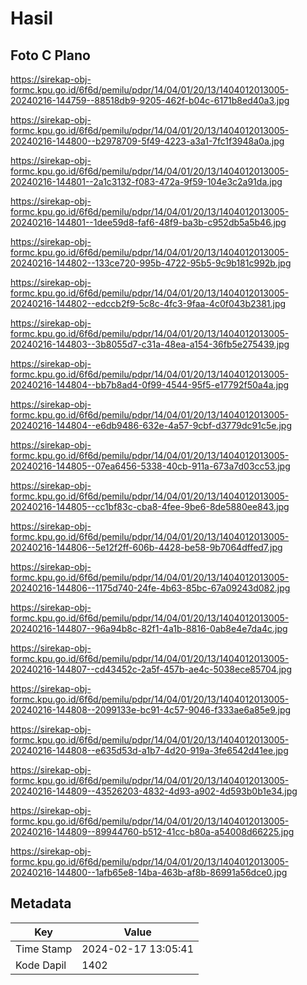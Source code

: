 # Hasil

## Foto C Plano

https://sirekap-obj-formc.kpu.go.id/6f6d/pemilu/pdpr/14/04/01/20/13/1404012013005-20240216-144759--88518db9-9205-462f-b04c-6171b8ed40a3.jpg

https://sirekap-obj-formc.kpu.go.id/6f6d/pemilu/pdpr/14/04/01/20/13/1404012013005-20240216-144800--b2978709-5f49-4223-a3a1-7fc1f3948a0a.jpg

https://sirekap-obj-formc.kpu.go.id/6f6d/pemilu/pdpr/14/04/01/20/13/1404012013005-20240216-144801--2a1c3132-f083-472a-9f59-104e3c2a91da.jpg

https://sirekap-obj-formc.kpu.go.id/6f6d/pemilu/pdpr/14/04/01/20/13/1404012013005-20240216-144801--1dee59d8-faf6-48f9-ba3b-c952db5a5b46.jpg

https://sirekap-obj-formc.kpu.go.id/6f6d/pemilu/pdpr/14/04/01/20/13/1404012013005-20240216-144802--133ce720-995b-4722-95b5-9c9b181c992b.jpg

https://sirekap-obj-formc.kpu.go.id/6f6d/pemilu/pdpr/14/04/01/20/13/1404012013005-20240216-144802--edccb2f9-5c8c-4fc3-9faa-4c0f043b2381.jpg

https://sirekap-obj-formc.kpu.go.id/6f6d/pemilu/pdpr/14/04/01/20/13/1404012013005-20240216-144803--3b8055d7-c31a-48ea-a154-36fb5e275439.jpg

https://sirekap-obj-formc.kpu.go.id/6f6d/pemilu/pdpr/14/04/01/20/13/1404012013005-20240216-144804--bb7b8ad4-0f99-4544-95f5-e17792f50a4a.jpg

https://sirekap-obj-formc.kpu.go.id/6f6d/pemilu/pdpr/14/04/01/20/13/1404012013005-20240216-144804--e6db9486-632e-4a57-9cbf-d3779dc91c5e.jpg

https://sirekap-obj-formc.kpu.go.id/6f6d/pemilu/pdpr/14/04/01/20/13/1404012013005-20240216-144805--07ea6456-5338-40cb-911a-673a7d03cc53.jpg

https://sirekap-obj-formc.kpu.go.id/6f6d/pemilu/pdpr/14/04/01/20/13/1404012013005-20240216-144805--cc1bf83c-cba8-4fee-9be6-8de5880ee843.jpg

https://sirekap-obj-formc.kpu.go.id/6f6d/pemilu/pdpr/14/04/01/20/13/1404012013005-20240216-144806--5e12f2ff-606b-4428-be58-9b7064dffed7.jpg

https://sirekap-obj-formc.kpu.go.id/6f6d/pemilu/pdpr/14/04/01/20/13/1404012013005-20240216-144806--1175d740-24fe-4b63-85bc-67a09243d082.jpg

https://sirekap-obj-formc.kpu.go.id/6f6d/pemilu/pdpr/14/04/01/20/13/1404012013005-20240216-144807--96a94b8c-82f1-4a1b-8816-0ab8e4e7da4c.jpg

https://sirekap-obj-formc.kpu.go.id/6f6d/pemilu/pdpr/14/04/01/20/13/1404012013005-20240216-144807--cd43452c-2a5f-457b-ae4c-5038ece85704.jpg

https://sirekap-obj-formc.kpu.go.id/6f6d/pemilu/pdpr/14/04/01/20/13/1404012013005-20240216-144808--2099133e-bc91-4c57-9046-f333ae6a85e9.jpg

https://sirekap-obj-formc.kpu.go.id/6f6d/pemilu/pdpr/14/04/01/20/13/1404012013005-20240216-144808--e635d53d-a1b7-4d20-919a-3fe6542d41ee.jpg

https://sirekap-obj-formc.kpu.go.id/6f6d/pemilu/pdpr/14/04/01/20/13/1404012013005-20240216-144809--43526203-4832-4d93-a902-4d593b0b1e34.jpg

https://sirekap-obj-formc.kpu.go.id/6f6d/pemilu/pdpr/14/04/01/20/13/1404012013005-20240216-144809--89944760-b512-41cc-b80a-a54008d66225.jpg

https://sirekap-obj-formc.kpu.go.id/6f6d/pemilu/pdpr/14/04/01/20/13/1404012013005-20240216-144800--1afb65e8-14ba-463b-af8b-86991a56dce0.jpg


## Metadata

| Key        | Value               |
| ---------- | ------------------- |
| Time Stamp | 2024-02-17 13:05:41 |
| Kode Dapil | 1402                |



